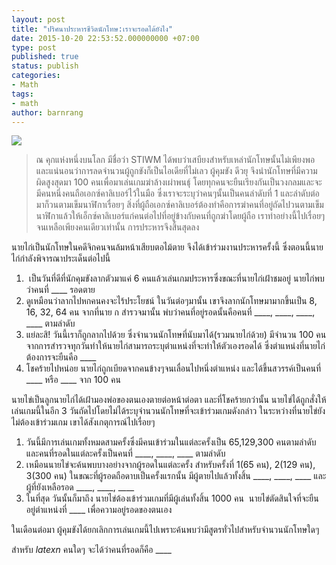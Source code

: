 ```yaml
---
layout: post
title: "ปริศนาประหารชีวิตนักโทษ:เราจะรอดได้ยังไง"
date: 2015-10-20 22:53:52.000000000 +07:00
type: post
published: true
status: publish
categories:
- Math
tags:
- math
author: barnrang
---
```

![](https://upload.wikimedia.org/wikipedia/commons/5/57/Prisoner_in_restraints.JPG)

> ณ คุกแห่งหนึ่งบนโลก มีชื่อว่า STIWM ได้พบว่าเสบียงสำหรับเหล่านักโทษนั้นไม่เพียงพอ และแน่นอนว่าการลดจำนวนผู้ถูกขังก็เป็นไอเดียที่ไม่เลว ผู้คุมขัง ดีวยุ จึงนำนักโทษที่มีความผิดสูงสุดมา 100 คนเพื่อมาเล่นเกมฆ่าล้างเผ่าพนธุ์ โดยทุกคนจะยืนเรียงกันเป็นวงกลมและจะมีคนหนึ่งคนถือเอกซ์คาลิเบอร์ไว้ในมือ ซึ่งเราจะระบุว่าคนๆนั้นเป็นคนลำดับที่ 1 และลำดับต่อมาก็วนตามเข็มนาฬิกาเรื่อยๆ สิ่งที่ผู้ถือเอกซ์คาลิเบอร์ต้องทำคือการฆ่าคนที่อยู่ถัดไปวนตามเข็มนาฬิกาแล้วให้เอ็กซ์คาลิเบอร์แก่คนต่อไปที่อยู่ข้างกับคนที่ถูกฆ่าโดยผู้ถือ เราทำอย่างนี้ไปเรื่อยๆ จนเหลือเพียงคนเดียวเท่านั้น การประหารจึงสิ้นสุดลง

<!-- more -->

นายไก่เป็นนักโทษในคดีจิกคนจนล้มหน้าเสียบตอไม้ตาย จึงได้เข้าร่วมงานประหารครั้งนี้ ซึ่งตอนนี้นายไก่กำลังพิจารณาประเด็นต่อไปนี้

1.  เป็นวันที่ดีที่นักคุมขังลากตัวมาแค่ 6 คนแล้วเล่นเกมประหารซึ่งขณะที่นายไก่เฝ้าชมอยู่ นายไก่พบว่าคนที่ \_\_\_\_ รอดตาย
1. ดูเหมือนว่าลากไปหกคนคงจะไร้ประโยชน์ ในวันต่อๆมานั้น เขาจึงลากนักโทษมามากขึ้นเป็น 8, 16, 32, 64 คน จากที่นาย ก สำรวจมานั้น พ่บว่าคนที่อยู่รอดนั้นคือคนที่ \_\_\_\_, \_\_\_\_, \_\_\_\_, \_\_\_\_ ตามลำดับ
1. แย่ละสิ! วันนี้เราก็ถูกลากไปด้วย ซึ่งจำนวนนักโทษที่นับมาได้(รวมนายไก่ด้วย) มีจำนวน 100 คน จากการสำรวจทุกวันทำให้นายไก่สามารถระบุตำแหน่งที่จะทำให้ตัวเองรอดได้ ซึ่งตำแหน่งที่นายไก่ต้องการจะยืนคือ \_\_\_\_
1. โชคร้ายไปหน่อย นายไก่ถูกเบียดจากคนข้างๆจนเลื่อนไปหนึ่งตำแหน่ง และได้ขึ้นสวรรค์เป็นคนที่ \_\_\_\_ หรือ \_\_\_\_ จาก 100 คน

นายไข่เป็นลูกนายไก่ได้เฝ้ามองพ่อของตนเองตายต่อหน้าต่อตา และที่โชคร้ายกว่านั้น นายไข่ได้ถูกสั่งให้เล่นเกมนี้ในอีก 3 วันถัดไปโดยไม่ได้ระบุจำนวนนักโทษที่จะเข้าร่วมเกมดังกล่าว ในระหว่างที่นายไข่ยังไม่ต้องเข้าร่วมเกม เขาได้สังเกตุการณ์ไปเรื่อยๆ


1. วันนี้มีการเล่นเกมทั้งหมดสามครั้งซึ่งมีคนเข้าร่วมในแต่ละครั้งเป็น 65,129,300 คนตามลำดับ และคนที่รอดในแต่ละครั้งเป็นคนที่ \_\_\_\_, \_\_\_\_, \_\_\_\_ ตามลำดับ
1. เหมือนนายไข่จะค้นพบบางอย่างจากผู้รอดในแต่ละครั้ง สำหรับครั้งที่ 1(65 คน), 2(129 คน), 3(300 คน) ในขณะที่ผู้รอดถือดาบเป็นครั้งแรกนั้น มีผู้ตายไปแล้วทั้งสิ้น \_\_\_\_, \_\_\_\_, \_\_\_\_ และผู้ที่ยังเหลือรอด \_\_\_\_, \_\_\_\_, \_\_\_\_
1. ในที่สุด วันนั้นก็มาถึง นายไข่ต้องเข้าร่วมเกมที่มีผู้เล่นทั้งสิ้น 1000 คน  นายไข่ตัดสินใจที่จะยืนอยู่ตำแหน่งที่ \_\_\_\_ เพื่อความอยู่รอดของตนเอง

ในเดือนต่อมา ผู้คุมขังได้ยกเลิกการเล่นเกมนี้ไปเพราะค้นพบว่ามีสูตรทั่วไปสำหรับจำนวนนักโทษใดๆ

สำหรับ $latex n$ คนใดๆ จะได้ว่าคนที่รอดก็คือ \_\_\_\_
<!-- tomb -->